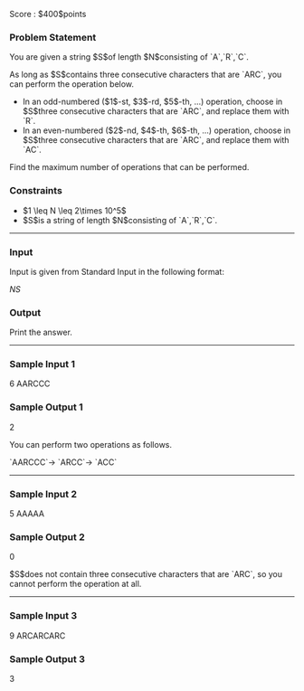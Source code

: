 
<div>

<span>

<span>

<p>
Score : $400$points
</p>

<div>

<section>

### **Problem Statement**

<p>
You are given a string $S$of length $N$consisting of `A`,`R`,`C`.
</p>

<p>
As long as $S$contains three consecutive characters that are `ARC`, you can perform the operation below.
</p>

<ul>

<li>
In an odd-numbered ($1$-st, $3$-rd, $5$-th, ...) operation, choose in $S$three consecutive characters that are `ARC`, and replace them with `R`.
</li>

<li>
In an even-numbered ($2$-nd, $4$-th, $6$-th, ...) operation, choose in $S$three consecutive characters that are `ARC`, and replace them with `AC`.
</li>

</ul>

<p>
Find the maximum number of operations that can be performed.
</p>

</section>

</div>

<div>

<section>

### **Constraints**

<ul>

<li>
$1 \leq N  \leq 2\times 10^5$
</li>

<li>
$S$is a string of length $N$consisting of `A`,`R`,`C`.
</li>

</ul>

</section>

</div>

---

<div>

<div>

<section>

### **Input**

<p>
Input is given from Standard Input in the following format:
</p>

<div>

$N$$S$
</div>

</section>

</div>

<div>

<section>

### **Output**

<p>
Print the answer.
</p>

</section>

</div>

</div>

---

<div>

<section>

### **Sample Input 1**

<div>

6
AARCCC

</div>

</section>

</div>

<div>

<section>

### **Sample Output 1**

<div>

2

</div>

<p>
You can perform two operations as follows.
</p>

<p>
`AARCCC`→ `ARCC`→ `ACC`
</p>

</section>

</div>

---

<div>

<section>

### **Sample Input 2**

<div>

5
AAAAA

</div>

</section>

</div>

<div>

<section>

### **Sample Output 2**

<div>

0

</div>

<p>
$S$does not contain three consecutive characters that are `ARC`, so you cannot perform the operation at all.
</p>

</section>

</div>

---

<div>

<section>

### **Sample Input 3**

<div>

9
ARCARCARC

</div>

</section>

</div>

<div>

<section>

### **Sample Output 3**

<div>

3

</div>

</section>

</div>

</span>

</span>

</div>
